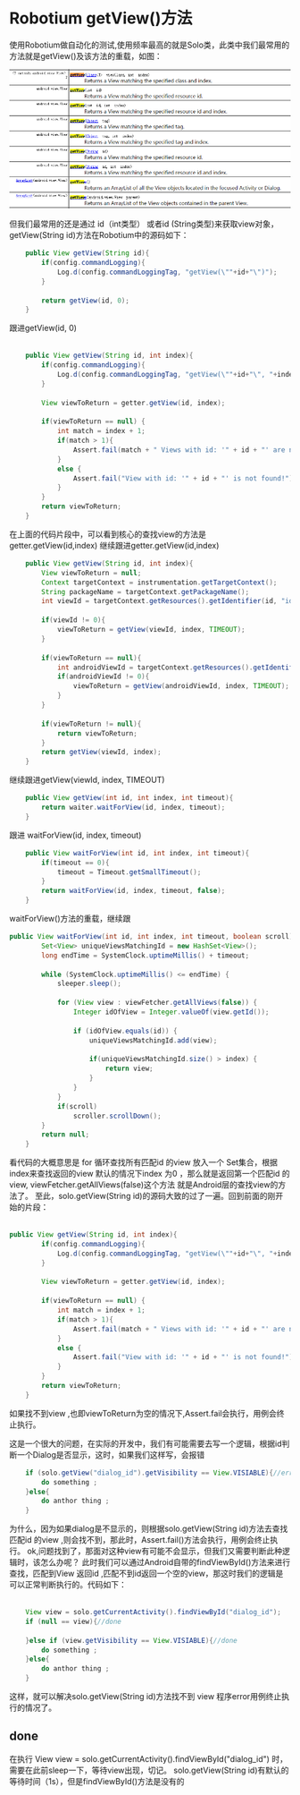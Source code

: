 # Robotium  getView()方法

使用Robotium做自动化的测试,使用频率最高的就是Solo类，此类中我们最常用的方法就是getView()及该方法的重载，如图：

![](screenshots/t3_p1.png)

但我们最常用的还是通过 id（int类型） 或者id (String类型)来获取view对象，getView(String id)方法在Robotium中的源码如下：

``` java
	public View getView(String id){
		if(config.commandLogging){
			Log.d(config.commandLoggingTag, "getView(\""+id+"\")");
		}
		
		return getView(id, 0);
	}

```
跟进getView(id, 0)

``` java

	public View getView(String id, int index){
		if(config.commandLogging){
			Log.d(config.commandLoggingTag, "getView(\""+id+"\", "+index+")");
		}
		
		View viewToReturn = getter.getView(id, index);

		if(viewToReturn == null) {
			int match = index + 1;
			if(match > 1){
				Assert.fail(match + " Views with id: '" + id + "' are not found!");
			}
			else {
				Assert.fail("View with id: '" + id + "' is not found!");
			}
		}
		return viewToReturn;
	}

```
在上面的代码片段中，可以看到核心的查找view的方法是getter.getView(id,index)
继续跟进getter.getView(id,index)
``` java
	public View getView(String id, int index){
		View viewToReturn = null;
		Context targetContext = instrumentation.getTargetContext(); 
		String packageName = targetContext.getPackageName(); 
		int viewId = targetContext.getResources().getIdentifier(id, "id", packageName);

		if(viewId != 0){
			viewToReturn = getView(viewId, index, TIMEOUT); 
		}
		
		if(viewToReturn == null){
			int androidViewId = targetContext.getResources().getIdentifier(id, "id", "android");
			if(androidViewId != 0){
				viewToReturn = getView(androidViewId, index, TIMEOUT);
			}
		}

		if(viewToReturn != null){
			return viewToReturn;
		}
		return getView(viewId, index); 
	}

```

继续跟进getView(viewId, index, TIMEOUT)
``` java
	public View getView(int id, int index, int timeout){
		return waiter.waitForView(id, index, timeout);
	}
```
跟进 waitForView(id, index, timeout)
``` java
	public View waitForView(int id, int index, int timeout){
		if(timeout == 0){
			timeout = Timeout.getSmallTimeout();
		}
		return waitForView(id, index, timeout, false);
	}

```
waitForView()方法的重载，继续跟

``` java
public View waitForView(int id, int index, int timeout, boolean scroll){
		Set<View> uniqueViewsMatchingId = new HashSet<View>();
		long endTime = SystemClock.uptimeMillis() + timeout;

		while (SystemClock.uptimeMillis() <= endTime) {
			sleeper.sleep();

			for (View view : viewFetcher.getAllViews(false)) {
				Integer idOfView = Integer.valueOf(view.getId());

				if (idOfView.equals(id)) {
					uniqueViewsMatchingId.add(view);

					if(uniqueViewsMatchingId.size() > index) {
						return view;
					}
				}
			}
			if(scroll) 
				scroller.scrollDown();
		}
		return null;
	}
```
看代码的大概意思是 for 循环查找所有匹配id 的view 放入一个 Set集合，根据index来查找返回的view
默认的情况下index 为0 ，那么就是返回第一个匹配id 的view, viewFetcher.getAllViews(false)这个方法
就是Android层的查找view的方法了。
至此，solo.getView(String id)的源码大致的过了一遍。回到前面的刚开始的片段：

``` java

public View getView(String id, int index){
		if(config.commandLogging){
			Log.d(config.commandLoggingTag, "getView(\""+id+"\", "+index+")");
		}
		
		View viewToReturn = getter.getView(id, index);

		if(viewToReturn == null) {
			int match = index + 1;
			if(match > 1){
				Assert.fail(match + " Views with id: '" + id + "' are not found!");
			}
			else {
				Assert.fail("View with id: '" + id + "' is not found!");
			}
		}
		return viewToReturn;
	}
```
如果找不到view ,也即viewToReturn为空的情况下,Assert.fail会执行，用例会终止执行。

这是一个很大的问题，在实际的开发中，我们有可能需要去写一个逻辑，根据id判断一个Dialog是否显示，这时，如果我们这样写，会报错
``` java
	if (solo.getView("dialog_id").getVisibility == View.VISIABLE){//error
		do something ;
	}else{
		do anthor thing ;
	}
```
为什么，因为如果dialog是不显示的，则根据solo.getView(String id)方法去查找匹配id 的view ,则会找不到，那此时，Assert.fail()方法会执行，用例会终止执行。
ok,问题找到了，那面对这种view有可能不会显示，但我们又需要判断此种逻辑时，该怎么办呢？
此时我们可以通过Android自带的findViewById()方法来进行查找，匹配到View 返回id ,匹配不到id返回一个空的view，那这时我们的逻辑是可以正常判断执行的。代码如下：
``` java

	View view = solo.getCurrentActivity().findViewById("dialog_id");
	if (null == view){//done

	}else if (view.getVisibility == View.VISIABLE){//done
		do something ;
	}else{
		do anthor thing ;
	}

```
这样，就可以解决solo.getView(String id)方法找不到 view 程序error用例终止执行的情况了。
## done

在执行 View view = solo.getCurrentActivity().findViewById("dialog_id") 时，需要在此前sleep一下，等待view出现，切记。
solo.getView(String id)有默认的等待时间（1s），但是findViewById()方法是没有的




 

 
 
 
 











